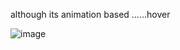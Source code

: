 although its animation based ......hover 

![image](https://user-images.githubusercontent.com/113178949/235630727-e3bff94f-2aae-4669-a08b-fb5a30c2d05a.png)
